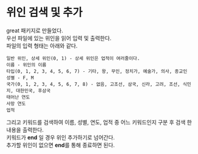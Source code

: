 # 위인 검색 및 추가
great 패키지로 만들었다.  
우선 파일에 있는 위인을 읽어 입력 및 출력한다.  
파일의 입력 형태는 아래와 같다.  
```
일반 위인, 상세 위인(0, 1) - 상세 위인은 업적이 여러줄이다.
이름 - 위인의 이름
타입(0, 1, 2, 3, 4, 5, 6, 7) - 기타, 왕, 무인, 정치가, 예술가, 의사, 종교인
성별 - F, M
국가(0, 1, 2, 3, 4, 5, 6, 7, 8) - 없음, 고조선, 삼국, 신라, 고려, 조선, 식민지, 대한민국, 후삼국
태어난 연도
사망 연도
업적
```
그리고 키워드를 검색하여 이름, 성별, 연도, 업적 중 어느 키워드인지 구분 후 검색 한 내용을 출력한다.  
키워드가 **end** 일 경우 위인 추가하기로 넘어간다.  
추가할 위인이 없으면 **end**를 통해 종료하면 된다.